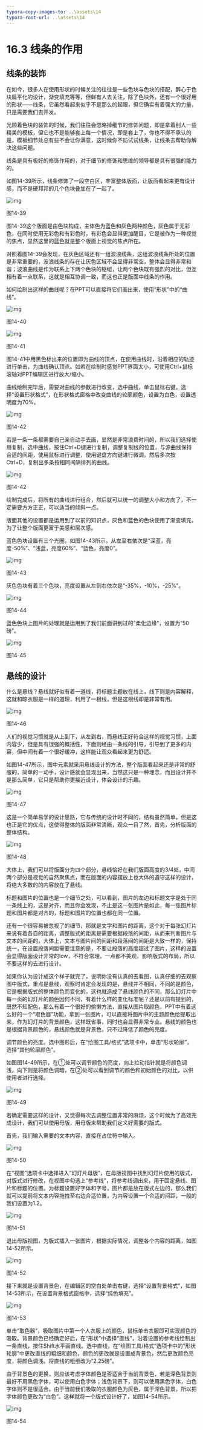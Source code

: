 ```yaml
---
typora-copy-images-to: ..\assets\14
typora-root-url: ..\assets\14
---
```


# 16.3  线条的作用

## **线条的装饰**

在如今，很多人在使用形状的时候关注的往往是一些色块与色块的搭配，醉心于色块扁平化的设计，渐变填充等等，但鲜有人去关注，除了色块外，还有一个很好用的形状——线条，它虽然看起来似乎不是那么的起眼，但它确实有着强大的力量，只是需要我们去开发。

光顾着色块的装饰的时候，我们往往会忽略掉细节的修饰问题，即是拿着别人一些精美的模板，但它也不是能够套上每一个情况，即是套上了，你也不得不承认的是，模板细节处总有些不会让你满意，这时候你不妨试试线条，让线条去帮助你解决这些问题。

线条是具有极好的修饰作用的，对于细节的修饰和思维的领导都是具有很强的能力的。

如图14-39所示，线条修饰了一段空白区，丰富整体版面，让版面看起来更有设计感，而不是硬邦邦的几个色块叠加在了一起了。

![img](../../.gitbook/assets/image042%20%2812%29.jpg)

图14-39

图14-39这个版面是由色块构成，主体色为蓝色和灰色两种颜色，灰色属于无彩色，在同时使用无彩色和有彩色时，有彩色会显得更加醒目，它是被作为一种视觉的焦点，显然这里的蓝色就是整个版面上视觉的焦点所在。

对照着图14-39会发现，在灰色区域还有一组波浪线条，这组波浪线条所处的位置是非常重要的，波浪线条的存在让灰色区域不会显得非常空，整体会显得非常和谐；波浪曲线是作为联系上下两个色块的枢纽，让两个色块既有强烈的对比，但互相有着一点联系，这就是相互协调一致，而这也正是版面中线条的作用。

如何绘制出这样的曲线呢？在PPT可以直接将它们画出来，使用“形状”中的“曲线”。

![img](../../.gitbook/assets/image043%20%289%29.jpg)

图14-40

![img](../../.gitbook/assets/image044%20%286%29.jpg)

图14-41

图14-41中用黑色标出来的位置即为曲线的顶点，在使用曲线时，沿着相应的轨迹进行单击，为曲线确认顶点。如若在绘制时感觉PPT界面太小，可使用Ctrl+鼠标滚轴对PPT编辑区进行放大/缩小。

曲线绘制完毕后，需要对曲线的参数进行改变，选中曲线，单击鼠标右键，选择“设置形状格式”，在形状格式窗格中改变曲线的轮廓颜色，设置为白色，设置透明度为70%。

![img](../../.gitbook/assets/image045%20%282%29.png)

图14-42

若是一条一条都需要自己亲自动手去画，显然是非常浪费时间的，所以我们选择使用复制，选中曲线，按住Ctrl+D键进行复制，调整复制线的位置，与源曲线保持合适的间距，使用鼠标进行调整，使用键盘方向键进行微调。然后多次按Ctrl+D，复制出多条按相同间隔排列的曲线。

![img](../../.gitbook/assets/image046.jpg)

图14-42

绘制完成后，将所有的曲线进行组合，然后就可以统一的调整大小和方向了，不一定需要方方正正，可以适当的倾斜一点。

版面其他的设置都是运用到了以前的知识点，灰色和蓝色的色块使用了渐变填充，为了让整个版面更富于美感和层次感。

蓝色色块设置有三个光圈，如图14-43所示，从左至右依次是“深蓝，亮度-50%”、“浅蓝，亮度60%”、“蓝色，亮度0”。

![img](../../.gitbook/assets/image047%20%285%29.jpg)

图14-43

灰色色块有着三个色块，亮度设置从左到右依次是“-35%，-10%，-25%”。

![img](../../.gitbook/assets/image048%20%286%29.jpg)

图14-44

蓝色色块上图片的处理就是运用到了我们前面讲到过的“柔化边缘”，设置为“50磅”。

![img](../../.gitbook/assets/image049%20%284%29.jpg)

图14-45

## **悬线的设计**

什么是悬线？悬线就好似有着一道线，将标题主题放在线上，线下则是内容解释，这就和晾衣服是一样的道理，利用了一根线，但是这根线却是非常有用。

![img](../../.gitbook/assets/image050%20%284%29.jpg)

图14-46

人们的视觉习惯就是从上到下，从左到右，而悬线正好符合这样的视觉习惯，上面内容少，但是具有很强的概括性，下面则经由一条线的引导，引导到了更多的内容，但中间有着一个很好缓冲，这样能让观众看起来更为舒适。

如图14-47所示，图中元素就采用悬线设计的方法，整个版面看起来还是非常的舒服的，简单的一动手，设计感就会显现出来，当然这只是一种理念，而且设计并不是那么简单，它只是帮助你更接近设计，体会设计的乐趣。

![img](../../.gitbook/assets/image051%20%281%29.png)

图14-47

这是一个简单易学的设计思路，它与传统的设计时不同的，结构虽然简单，但是这也正是它的优点，这使得整体的版面非常清晰，观众一目了然，首先，分析版面的整体结构。

![img](../../.gitbook/assets/image052%20%287%29.jpg)

图14-48

大体上，我们可以将版面分为四个部分，悬线恰好在我们版面高度的3/4处，中间两个部分是视觉的自然聚焦点，而在版面的内容摆放上也大体的遵守这样的设计，将绝大多数的的内容放在了悬线。

标题和图片的位置也是一个细节之处，可以看到，图片的左边和标题文字是处于同一条线上的，这是对齐，而且你会发现，不止是这一张图片是如此，每一张图片标题和图片都是对齐的，标题和图片的位置也都在同一位置。

还有一个很容易被忽视了的细节，那就是文字和图片的距离，这个对于每张幻灯片来说有着各自的距离，调整版式的距离是需要根据段落的间距，从而来判断图片与文本的间距的，大体上，文本与图片间的间距和段落间的间距是大致一样的，保持统一，在设置段落间距需要注意的是，不要让段落的高度超过了图片，这样的设置会显得版面设计非常的low，不符合常理，一点都不美观，影响版式的布局，所以不要这样的去进行设计。

如果你认为设计成这个样子就完了，说明你没有认真的去看图，认真仔细的去观察图中版式，重点是悬线，观察时肯定会发现的是，悬线并不相同，不同的是颜色，它是根据版式的整体颜色而变化的，这也就造成了悬线颜色的不同，那么幻灯片中每一页的幻灯片的颜色因何不同，有着什么样的变化标准呢？还是以前有提到的，既然不知配色，那么有着一个很好的偷懒方法，直接从图片取颜色，PPT中有着这么好的一个“取色器”功能，拿到一张图片，可以直接将图片中的主题颜色给提取出来，作为幻灯片的背景颜色，这样既省事，同时也会显得非常专业。悬线的颜色也是根据背景颜色的，悬线颜色就是背景色，只不过降低了颜色的亮度。

调节颜色的亮度。选中图形后，在“绘图工具/格式”选项卡中，单击“形状轮廓”，选择“其他轮廓颜色”。

如图图14-49所示，在①处可以调节颜色的亮度，向上拉动指针就是将颜色调浅，向下则是将颜色调暗，在②处可以看到调节的颜色和初始颜色的对比，以供使用者进行选择。

![img](../../.gitbook/assets/image053.jpg)

图14-49

若确定需要这样的设计，又觉得每次去调整位置非常的麻烦，这个时候为了高效完成设计，我们可以使用母版，用母版来帮助我们定义好需要的版式。

首先，我们输入需要的文本内容，直接在占位符中输入。

![img](../../.gitbook/assets/image054%20%287%29.jpg)

图14-50

在“视图”选项卡中选择进入“幻灯片母版”，在母版视图中找到幻灯片使用的版式，对版式进行修改，在视图中勾选上“参考线”，将参考线调出来，用于固定悬线、图片和标题的位置。为标题设置好字体和字号，图片都是放在版式左边的，那么我们就可以提前将文本内容拖拽至右边合适位置，为内容设置一个合适的间距，一般的我们设置为1.2。

![img](../../.gitbook/assets/image055%20%283%29.jpg)

图14-51

退出母版视图，为版式插入一张图片，根据实际情况，调整各个内容的距离，如图14-52所示。

![img](../../.gitbook/assets/image056.jpg)

图14-52

接下来就是设置背景色，在编辑区的空白处单击右键，选择“设置背景格式”，如图14-53所示，在设置背景格式窗格中，选择“纯色填充”。

![img](../../.gitbook/assets/image057%20%283%29.jpg)

图14-53

单击“取色器”，吸取图片中第一个人衣服上的颜色，鼠标单击衣服即可实现颜色的吸取。背景颜色已经确定好后，在“形状”中选择“直线”，沿着设置的参考线绘制出一条直线，按住Shift水平画直线。选中直线，在“绘图工具/格式”选项卡中的“形状轮廓”中更改直线的粗细和颜色，颜色的更改就是设置成背景色，然后更改颜色亮度，将颜色调浅。将直线的粗细改为“2.25磅”。

由于背景色的更换，则应该考虑字体颜色是否适合于当前背景色，若是深色背景则最好不用黑色字体，可以使用白色字体；浅色背景下，则可以使用黑色字体，白色字体则不是很适合。由于当前我们吸取的衣服颜色为灰色，属于深色背景，所以把字体颜色更改为“白色”。这样就将一个版式设计好了，如图14-54所示。

![img](../../.gitbook/assets/image058%20%283%29.jpg)

图14-54

